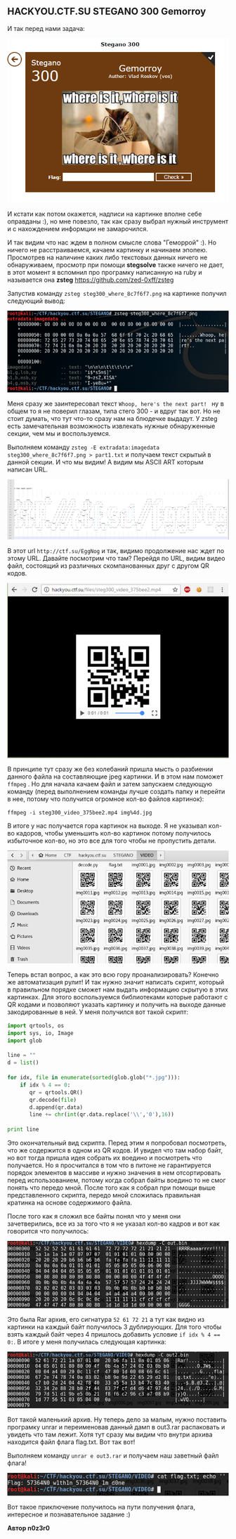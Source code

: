 ## HACKYOU.CTF.SU STEGANO 300 Gemorroy

И так перед нами задача: 

![task](imgs\task.png)

И кстати как потом окажется, надписи на картинке вполне себе оправданы :), но мне повезло, так как сразу выбрал нужный инструмент и с нахождением информции не замарочился.

И так видим что нас ждем в полном смысле слова "Геморрой" :). Но ничего не расстраиваемся, качаем картинку и начинаем эпопею. Просмотрев на наличине каких либо текстовых данных ничего не обнаруживаем, просмотр при помощи **stegsolve** также ничего не дает, в этот момент я вспомнил про програмку написанную на ruby и называется она **zsteg** https://github.com/zed-0xff/zsteg 

Запустив команду `zsteg steg300_where_8c7f6f7.png` на картинке получил следующий вывод:

 ![VirtualBox_Kali2016.2_29_10_2016_13_16_39](imgs\VirtualBox_Kali2016.2_29_10_2016_13_16_39.png)

Меня сразу же заинтересовал текст `Whoop, here's the next part! ` ну в общем то я не поверил глазам, типа стего 300 - и вдруг так вот. Но не стоит думать, что тут что-то сразу нам на блюдечке выдадут. У zsteg есть замечательная возможность извлекать нужные обнаруженные секции, чем мы и воспользуемся. 

Выполняем команду `zsteg -E extradata:imagedata steg300_where_8c7f6f7.png > part1.txt` и получаем текст скрытый в данной секции. И что мы видим! А видим мы ASCII ART которым написан URL. 

 ![ascii_art_full_url](imgs\ascii_art_full_url.png)

B этот url `http://ctf.su/EggNog` и так, видимо продолжение нас ждет по этому URL. Давайте посмотрим что там? Перейдя по URL, видим видео файл, состоящий из различных скомпанованных друг с другом QR кодов.

 ![ctf_su_mp4](imgs\ctf_su_mp4.png)

В принципе тут сразу же без колебаний пришла мысть о разбиении данного файла на составляющие jpeg картинки. И в этом нам поможет `ffmpeg` . Но для начала качаем файл и затем запускаем следующую команду (перед выполнением команды лучше создать папку и перейти в нее, потому что получится огромное кол-во файлов картинок):

```
ffmpeg -i steg300_video_375bee2.mp4 img%4d.jpg
```

В итоге у нас получается гора картинок на выходе. Я не указывал кол-во кадоров, чтобы уменьшить кол-во картинок потому получилось избыточное кол-во, но это все для того чтобы не пропустить детали.

 ![extraxted_imgs](imgs\extraxted_imgs.png)

Теперь встал вопрос, а как это всю гору проанализировать? Конечно же автоматизация рулит! И так нужно значит написать скрипт, который в правильном порядке сможет нам выдать информацию скрытую в этих картинках. Для этого воспользуемся библиотеками которые работают с QR кодами и позволяют указать картинку и получить на выходе данные закодированные в ней. У меня получился вот такой скрипт:

```python
import qrtools, os
import sys, io, Image
import glob

line = ""
d = list()

for idx, file in enumerate(sorted(glob.glob("*.jpg"))):
    if idx % 4 == 0:
       qr = qrtools.QR()
       qr.decode(file)
       d.append(qr.data)
       line += chr(int(qr.data.replace('\\','0'),16))

print line
```

Это окончательный вид скрипта. Перед этим я попробовал посмотреть, что же содержится в одном из QR кодов. И увидел что там набор байт, но вот тогда пришла идея собрать их воедино и посмотреть что получается. Но я просчитался в том что в питоне не гарантируется порядок элементов в массиве и нужно значения в нем отсортировать перед использованием, потому когда собрал байты воедино то не смог понять что передо мной. После того как я собрал при помощи выше представленного скрипта, передо мной сложилась правильная кратинка на основе содержимого файла.

После того как я сложил все байты понял что у меня они зачетверились, все из за того что я не указал кол-во кадров и вот как говорится что получилось:

 ![VirtualBox_Kali2016.2_29_10_2016_14_21_47](imgs\VirtualBox_Kali2016.2_29_10_2016_14_21_47.png) 

Это была Rar архив, его сигнатура `52 61 72 21` а тут как видно из картинки на каждый байт получилось 3 дублирующих. Для того чтобы взять каждый байт через 4 пришлось добавить условие `if idx % 4 == 0:`. В итоге у меня получилась следующая картинка:

 ![VirtualBox_Kali2016.2_29_10_2016_14_25_46](imgs\VirtualBox_Kali2016.2_29_10_2016_14_25_46.png)

Вот такой маленький архив. Ну теперь дело за малым, нужно поставить програмку unrar и переименовав данный дамп в out3.rar распаковать и увидеть что там лежит. Хотя тут сразу мы видим что внутри архива находится файл флага flag.txt. Вот так вот! 

Выполняем команду `unrar e out3.rar` и получаем наш заветный файл флага! 

 ![VirtualBox_Kali2016.2_29_10_2016_14_35_11](imgs\VirtualBox_Kali2016.2_29_10_2016_14_35_11.png)

Вот такое приключение получилось на пути получения флага, интересное и познавательное задание :)

**Автор n0z3r0**